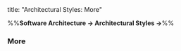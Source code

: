 <frontmatter>
title: "Architectural Styles: More"
</frontmatter>

<link rel="stylesheet" href="{{baseUrl}}/css/textbook.css">

<div class="website-content">

%%**Software Architecture → Architectural Styles →**%%

### More

<div id="main">

<include src="./moreStyles/embed.md" boilerplate  />
<include src="./usingStyles/embed.md" boilerplate  />

</div>
</div>
